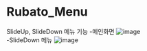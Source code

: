 # Rubato_Menu
SlideUp, SlideDown 메뉴 기능
-메인화면
![image](https://user-images.githubusercontent.com/62008219/161181553-a31c9e6e-f9a0-4a58-be32-11ff769a19df.png)
<br>
-SlideDown 메뉴
![image](https://user-images.githubusercontent.com/62008219/161181972-4518bcd3-002e-4e02-a3df-910fc07ee391.png)
